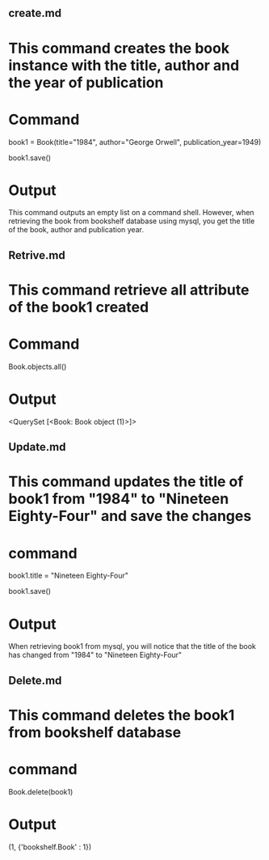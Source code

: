 ## create.md

# This command creates the book instance with the title, author and the year of publication

# Command
book1 = Book(title="1984", author="George Orwell", publication_year=1949)

book1.save()

# Output
This command outputs an empty list on a command shell. However, when retrieving the book from bookshelf database using mysql, you get the title of the book, author and publication year.



## Retrive.md

# This command retrieve all attribute of the book1 created

# Command
Book.objects.all()

# Output
<QuerySet [<Book: Book object (1)>]>



## Update.md

# This command updates the title of book1 from "1984" to "Nineteen Eighty-Four" and save the changes

# command
book1.title = "Nineteen Eighty-Four"

book1.save()

# Output
When retrieving book1 from mysql, you will notice that the title of the book has changed from "1984" to "Nineteen Eighty-Four"


## Delete.md

# This command deletes the book1 from bookshelf database

# command
Book.delete(book1)

# Output
(1, {'bookshelf.Book' : 1})
